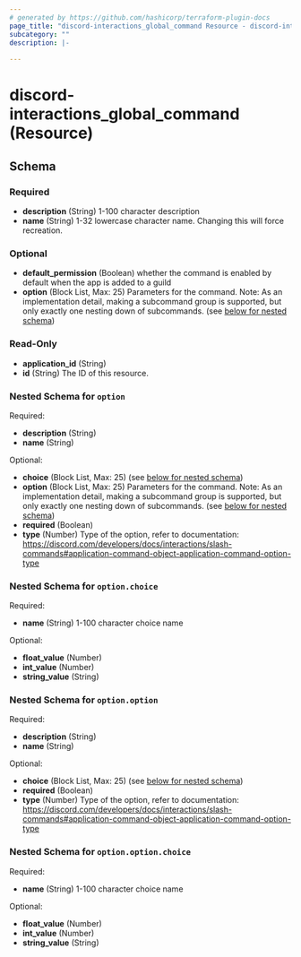 ```yaml
---
# generated by https://github.com/hashicorp/terraform-plugin-docs
page_title: "discord-interactions_global_command Resource - discord-interactions-terraform-provider"
subcategory: ""
description: |-
  
---
```


# discord-interactions_global_command (Resource)





<!-- schema generated by tfplugindocs -->
## Schema

### Required

- **description** (String) 1-100 character description
- **name** (String) 1-32 lowercase character name. Changing this will force recreation.

### Optional

- **default_permission** (Boolean) whether the command is enabled by default when the app is added to a guild
- **option** (Block List, Max: 25) Parameters for the command. Note: As an implementation detail, making a subcommand group is supported, but only exactly one nesting down of subcommands. (see [below for nested schema](#nestedblock--option))

### Read-Only

- **application_id** (String)
- **id** (String) The ID of this resource.

<a id="nestedblock--option"></a>
### Nested Schema for `option`

Required:

- **description** (String)
- **name** (String)

Optional:

- **choice** (Block List, Max: 25) (see [below for nested schema](#nestedblock--option--choice))
- **option** (Block List, Max: 25) Parameters for the command. Note: As an implementation detail, making a subcommand group is supported, but only exactly one nesting down of subcommands. (see [below for nested schema](#nestedblock--option--option))
- **required** (Boolean)
- **type** (Number) Type of the option, refer to documentation: https://discord.com/developers/docs/interactions/slash-commands#application-command-object-application-command-option-type

<a id="nestedblock--option--choice"></a>
### Nested Schema for `option.choice`

Required:

- **name** (String) 1-100 character choice name

Optional:

- **float_value** (Number)
- **int_value** (Number)
- **string_value** (String)


<a id="nestedblock--option--option"></a>
### Nested Schema for `option.option`

Required:

- **description** (String)
- **name** (String)

Optional:

- **choice** (Block List, Max: 25) (see [below for nested schema](#nestedblock--option--option--choice))
- **required** (Boolean)
- **type** (Number) Type of the option, refer to documentation: https://discord.com/developers/docs/interactions/slash-commands#application-command-object-application-command-option-type

<a id="nestedblock--option--option--choice"></a>
### Nested Schema for `option.option.choice`

Required:

- **name** (String) 1-100 character choice name

Optional:

- **float_value** (Number)
- **int_value** (Number)
- **string_value** (String)


